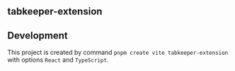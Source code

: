 ## tabkeeper-extension

## Development

This project is created by command `pnpm create vite tabkeeper-extension`
with options `React` and `TypeScript`.
